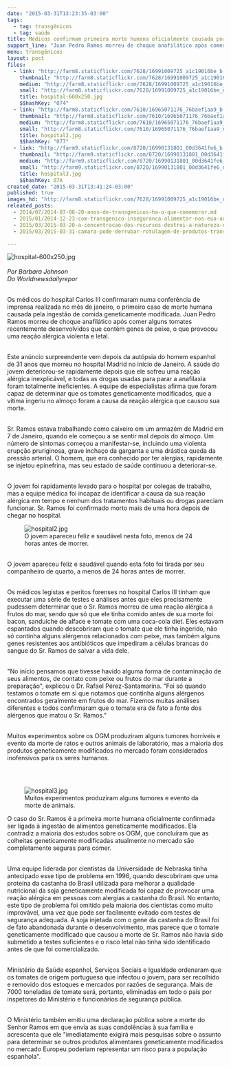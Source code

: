 ```yaml
---
date: "2015-03-31T13:23:35-03:00"
tags:
  - tag: transgênicos
  - tag: saúde
title: Médicos confirmam primeira morte humana oficialmente causada por transgênicos
support_line: "Juan Pedro Ramos morreu de choque anafilático após comer alguns tomates recentemente desenvolvidos que contém genes de peixe, o que provocou uma reação alérgica violenta e letal."
menu: transgênicos
layout: post
files:
  - link: "http://farm8.staticflickr.com/7628/16991009725_a1c19016be_b.jpg"
    thumbnail: "http://farm8.staticflickr.com/7628/16991009725_a1c19016be_t.jpg"
    medium: "http://farm8.staticflickr.com/7628/16991009725_a1c19016be_z.jpg"
    small: "http://farm8.staticflickr.com/7628/16991009725_a1c19016be_n.jpg"
    title: hospital-600x250.jpg
    $$hashKey: "074"
  - link: "http://farm8.staticflickr.com/7610/16965071176_76baef1aa9_b.jpg"
    thumbnail: "http://farm8.staticflickr.com/7610/16965071176_76baef1aa9_t.jpg"
    medium: "http://farm8.staticflickr.com/7610/16965071176_76baef1aa9_z.jpg"
    small: "http://farm8.staticflickr.com/7610/16965071176_76baef1aa9_n.jpg"
    title: hospital2.jpg
    $$hashKey: "077"
  - link: "http://farm9.staticflickr.com/8720/16990131801_00d3641fe6_b.jpg"
    thumbnail: "http://farm9.staticflickr.com/8720/16990131801_00d3641fe6_t.jpg"
    medium: "http://farm9.staticflickr.com/8720/16990131801_00d3641fe6_z.jpg"
    small: "http://farm9.staticflickr.com/8720/16990131801_00d3641fe6_n.jpg"
    title: hospital3.jpg
    $$hashKey: 07A
created_date: "2015-03-31T13:41:24-03:00"
published: true
images_hd: "http://farm8.staticflickr.com/7628/16991009725_a1c19016be_n.jpg"
releated_posts:
  - 2014/07/2014-07-08-20-anos-de-transgenicos-ha-o-que-comemorar.md
  - 2015/01/2014-12-23-com-transgenico-inseguranca-alimentar-nos-eua-aumentou-em-57.md
  - 2015/03/2015-03-20-a-concentracao-dos-recursos-destroi-a-natureza-e-coloca-vidas-humanas-em-risco-afirma-shiva.md
  - 2015/03/2015-03-31-camara-pode-derrubar-rotulagem-de-produtos-transgenicos.md

---
```

<p><img alt="hospital-600x250.jpg" src="http://farm8.staticflickr.com/7628/16991009725_a1c19016be_b.jpg" /><br />
<br />
<em>Por Barbara Johnson<br />
Do Worldnewsdailyrepor</em></p>

<p><br />
Os m&eacute;dicos do hospital Carlos III confirmaram numa confer&ecirc;ncia de imprensa realizada no m&ecirc;s de janeiro, o primeiro caso de morte humana causada pela ingest&atilde;o de comida geneticamente modificada. Juan Pedro Ramos morreu de choque anafil&aacute;tico ap&oacute;s comer alguns tomates recentemente desenvolvidos que cont&eacute;m genes de peixe, o que provocou uma rea&ccedil;&atilde;o al&eacute;rgica violenta e letal.</p>

<p><br />
Este an&uacute;ncio surpreendente vem depois da aut&oacute;psia do homem espanhol de 31 anos que morreu no hospital Madrid no in&iacute;cio de Janeiro. A sa&uacute;de do jovem deteriorou-se rapidamente depois que ele sofreu uma rea&ccedil;&atilde;o al&eacute;rgica inexplic&aacute;vel, e todas as drogas usadas para parar a anafilaxia foram totalmente ineficientes. A equipe de especialistas afirma que foram capaz de determinar que os tomates geneticamente modificados, que a v&iacute;tima ingeriu no almo&ccedil;o foram a causa da rea&ccedil;&atilde;o al&eacute;rgica que causou sua morte.</p>

<p><br />
Sr. Ramos estava trabalhando como caixeiro em um armaz&eacute;m de Madrid em 7 de Janeiro, quando ele come&ccedil;ou a se sentir mal depois do almo&ccedil;o. Um n&uacute;mero de sintomas come&ccedil;ou a manifestar-se, incluindo uma violenta erup&ccedil;&atilde;o pruriginosa, grave incha&ccedil;o da garganta e uma dr&aacute;stica queda da press&atilde;o arterial. O homem, que era conhecido por ter alergias, rapidamente se injetou epinefrina, mas seu estado de sa&uacute;de continuou a deteriorar-se.</p>

<p><br />
O jovem foi rapidamente levado para o hospital por colegas de trabalho, mas a equipe m&eacute;dica foi incapaz de identificar a causa da sua rea&ccedil;&atilde;o al&eacute;rgica em tempo e nenhum dos tratamentos habituais ou drogas pareciam funcionar. Sr. Ramos foi confirmado morto mais de uma hora depois de chegar no hospital.</p>

<figure class="image"><img alt="hospital2.jpg" src="http://farm8.staticflickr.com/7610/16965071176_76baef1aa9_b.jpg" />
<figcaption>O jovem apareceu feliz e saud&aacute;vel nesta foto, menos de 24 horas antes de morrer.</figcaption>
</figure>

<p><br />
O jovem apareceu feliz e saud&aacute;vel quando esta foto foi tirada por seu companheiro de quarto, a menos de 24 horas antes de morrer.</p>

<p><br />
Os m&eacute;dicos legistas e peritos forenses no hospital Carlos III tinham que executar uma s&eacute;rie de testes e an&aacute;lises antes que eles precisamente pudessem determinar que o Sr. Ramos morreu de uma rea&ccedil;&atilde;o al&eacute;rgica a frutos do mar, sendo que s&oacute; que ele tinha comido antes de sua morte foi bacon, sandu&iacute;che de alface e tomate com uma coca-cola diet. Eles estavam espantados quando descobriram que o tomate que ele tinha ingerido, n&atilde;o s&oacute; continha alguns al&eacute;rgenos relacionados com peixe, mas tamb&eacute;m alguns genes resistentes aos antibi&oacute;ticos que impediram a c&eacute;lulas brancas do sangue do Sr. Ramos de salvar a vida dele.</p>

<p><br />
&quot;No in&iacute;cio pensamos que tivesse havido alguma forma de contamina&ccedil;&atilde;o de seus alimentos, de contato com peixe ou frutos do mar durante a prepara&ccedil;&atilde;o&quot;, explicou o Dr. Rafael P&eacute;rez-Santamarina. &quot;Foi s&oacute; quando testamos o tomate em si que notamos que continha alguns al&eacute;rgenos encontrados geralmente em frutos do mar. Fizemos muitas an&aacute;lises diferentes e todos confirmaram que o tomate era de fato a fonte dos al&eacute;rgenos que matou o Sr. Ramos.&quot;</p>

<p><br />
Muitos experimentos sobre os OGM produziram alguns tumores horr&iacute;veis e evento da morte de ratos e outros animais de laborat&oacute;rio, mas a maioria dos produtos geneticamente modificados no mercado foram considerados inofensivos para os seres humanos.</p>

<p>&nbsp;</p>

<figure class="image" style="float:left"><img alt="hospital3.jpg" src="http://farm9.staticflickr.com/8720/16990131801_00d3641fe6_b.jpg" />
<figcaption>Muitos experimentos produziram alguns tumores e evento da morte de animais.</figcaption>
</figure>

<p>O caso do Sr. Ramos &eacute; a primeira morte humana oficialmente confirmada ser ligada &agrave; ingest&atilde;o de alimentos geneticamente modificados. Ela contradiz a maioria dos estudos sobre os OGM, que conclu&iacute;ram que as colheitas geneticamente modificadas atualmente no mercado s&atilde;o completamente seguras para comer.</p>

<p><br />
Uma equipe liderada por cientistas da Universidade de Nebraska tinha antecipado esse tipo de problema em 1996, quando descobriram que uma prote&iacute;na da castanha do Brasil utilizada para melhorar a qualidade nutricional da soja geneticamente modificada foi capaz de provocar uma rea&ccedil;&atilde;o al&eacute;rgica em pessoas com alergias a castanha do Brasil. No entanto, este tipo de problema foi omitido pela maioria dos cientistas como muito improv&aacute;vel, uma vez que pode ser facilmente evitado com testes de seguran&ccedil;a adequada. A soja injetada com o gene da castanha do Brasil foi de fato abandonada durante o desenvolvimento, mas parece que o tomate geneticamente modificado que causou a morte de Sr. Ramos n&atilde;o havia sido submetido a testes suficientes e o risco letal n&atilde;o tinha sido identificado antes de que foi comercializado.</p>

<p><br />
Minist&eacute;rio da Sa&uacute;de espanhol, Servi&ccedil;os Sociais e Igualdade ordenaram que os tomates de origem portuguesa que infectou o jovem, para ser recolhido e removido dos estoques e mercados por raz&otilde;es de seguran&ccedil;a. Mais de 7000 toneladas de tomate ser&aacute;, portanto, eliminadas em todo o pa&iacute;s por inspetores do Minist&eacute;rio e funcion&aacute;rios de seguran&ccedil;a p&uacute;blica.</p>

<p><br />
O Minist&eacute;rio tamb&eacute;m emitiu uma declara&ccedil;&atilde;o p&uacute;blica sobre a morte do Senhor Ramos em que envia as suas condol&ecirc;ncias &agrave; sua fam&iacute;lia e acrescenta que ele &quot;imediatamente exigir&aacute; mais pesquisas sobre o assunto para determinar se outros produtos alimentares geneticamente modificados no mercado Europeu poderiam representar um risco para a popula&ccedil;&atilde;o espanhola&quot;.</p>
